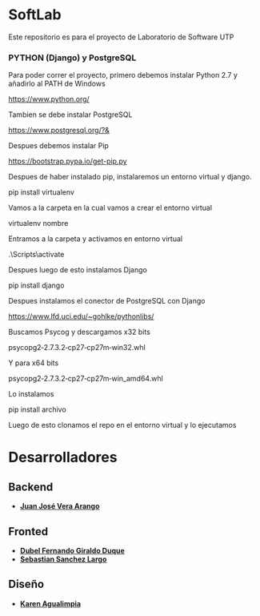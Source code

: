 # SoftLab

Este repositorio es para el proyecto de Laboratorio de Software UTP

### PYTHON (Django) y PostgreSQL

Para poder correr el proyecto, primero debemos instalar Python 2.7 y añadirlo al PATH de Windows

https://www.python.org/

Tambien se debe instalar PostgreSQL

https://www.postgresql.org/?&

Despues debemos instalar Pip 

https://bootstrap.pypa.io/get-pip.py

Despues de haber instalado pip, instalaremos un entorno virtual y django.

pip install virtualenv 

Vamos a la carpeta en la cual vamos a crear el entorno virtual 

virtualenv nombre

Entramos a la carpeta y activamos en entorno virtual 

.\Scripts\activate

Despues luego de esto instalamos Django

pip install django

Despues instalamos el conector de PostgreSQL con Django
 
https://www.lfd.uci.edu/~gohlke/pythonlibs/

Buscamos Psycog y descargamos x32 bits

psycopg2‑2.7.3.2‑cp27‑cp27m‑win32.whl

Y para x64 bits

psycopg2‑2.7.3.2‑cp27‑cp27m‑win_amd64.whl

Lo instalamos 

pip install archivo

Luego de esto clonamos el repo en el entorno virtual y lo ejecutamos 

# Desarrolladores


Backend
-------------------------
+ [**Juan José Vera Arango**](https://github.com/JjVera96)

Fronted
-------------------------
+ [**Dubel Fernando Giraldo Duque**](https://github.com/FerchoGD)
+ [**Sebastian Sanchez Largo**](https://github.com/Gallowtown)

Diseño
-------------------------
+ [**Karen Agualimpia**](https://github.com/h2odkream)
